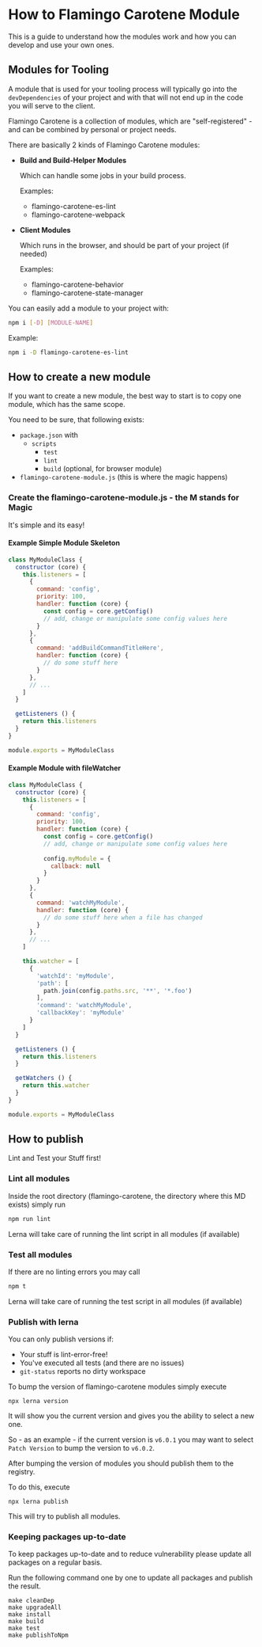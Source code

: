 # How to Flamingo Carotene Module
This is a guide to understand how the modules work and how you can develop and use your own ones.

## Modules for Tooling
A module that is used for your tooling process will typically go into the `devDependencies` of your project and with
that will not end up in the code you will serve to the client.

Flamingo Carotene is a collection of modules, which are "self-registered" - and can be combined by personal or project
needs.

There are basically 2 kinds of Flamingo Carotene modules:

* __Build and Build-Helper Modules__
  
  Which can handle some jobs in your build process.

  Examples:
  * flamingo-carotene-es-lint
  * flamingo-carotene-webpack
  
* __Client Modules__

  Which runs in the browser, and should be part of your project (if needed)

  Examples:
  * flamingo-carotene-behavior
  * flamingo-carotene-state-manager
  
You can easily add a module to your project with:
```bash
npm i [-D] [MODULE-NAME]
``` 
Example:
```bash
npm i -D flamingo-carotene-es-lint  
``` 

## How to create a new module

If you want to create a new module, the best way to start is to copy one module, which has the same scope.

You need to be sure, that following exists:
* `package.json` with 
  * `scripts`
    * `test`
    * `lint`
    * `build` (optional, for browser module)
* `flamingo-carotene-module.js` (this is where the magic happens)

### Create the flamingo-carotene-module.js - the M stands for Magic

It's simple and its easy!

#### Example Simple Module Skeleton

```js
class MyModuleClass {
  constructor (core) {
    this.listeners = [
      {
        command: 'config',
        priority: 100,
        handler: function (core) {
          const config = core.getConfig()
          // add, change or manipulate some config values here
        }
      },
      {
        command: 'addBuildCommandTitleHere',
        handler: function (core) {
          // do some stuff here
        }
      },
      // ...
    ]
  }

  getListeners () {
    return this.listeners
  }
}

module.exports = MyModuleClass 
```

#### Example Module with fileWatcher

```js
class MyModuleClass {
  constructor (core) {
    this.listeners = [
      {
        command: 'config',
        priority: 100,
        handler: function (core) {
          const config = core.getConfig()
          // add, change or manipulate some config values here
          
          config.myModule = {
            callback: null
          }
        }
      },
      {
        command: 'watchMyModule',
        handler: function (core) {
          // do some stuff here when a file has changed
        }
      },
      // ...
    ]

    this.watcher = [
      {
        'watchId': 'myModule',
        'path': [
          path.join(config.paths.src, '**', '*.foo')
        ],
        'command': 'watchMyModule',
        'callbackKey': 'myModule'
      }
    ]
  }

  getListeners () {
    return this.listeners
  }

  getWatchers () {
    return this.watcher
  }
}

module.exports = MyModuleClass
```

## How to publish

Lint and Test your Stuff first!

### Lint all modules

Inside the root directory (flamingo-carotene, the directory where this MD exists) simply run
```bash
npm run lint
```
Lerna will take care of running the lint script in all modules (if available)

### Test all modules
If there are no linting errors you may call
```bash
npm t
```
Lerna will take care of running the test script in all modules (if available)

### Publish with lerna
You can only publish versions if: 
* Your stuff is lint-error-free!
* You've executed all tests (and there are no issues)
* `git-status` reports no dirty workspace

To bump the version of flamingo-carotene modules simply execute
```
npx lerna version
```
It will show you the current version and gives you the ability to select a new one.

So - as an example - if the current version is
`v6.0.1` you may want to select `Patch Version` to bump the version to `v6.0.2`.


After bumping the version of modules you should publish them to the registry.

To do this, execute
```
npx lerna publish
```
This will try to publish all modules.

### Keeping packages up-to-date
To keep packages up-to-date and to reduce vulnerability please update all packages on a regular basis.

Run the following command one by one to update all packages and publish the result. 
```shell script
make cleanDep
make upgradeAll
make install
make build
make test
make publishToNpm
```
